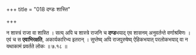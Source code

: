 +++
title = "018 दण्डः शास्ति"

+++

न शास्त्रं राजा वा शास्ति । सत्य् अपि च शास्त्रे राजनि च **दण्ड**भयाद् एव शासनम् अनुवर्तन्ते वर्णाश्रमिणः । एवं च स **एवाभिरक्षति**, अकार्यकारिभ्य इतरान् । सुप्तेष्व् अपि राजपुरुषेष्व् ऐहिकभयात् परलोकभयाद् वा न यथाकामं प्रवर्तते लोकः ॥ ७.१८ ॥